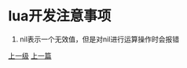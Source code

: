 # lua开发注意事项
1. nil表示一个无效值，但是对nil进行运算操作时会报错











[上一级](base.md)
[上一篇](lua_CartesianProduct.md)
